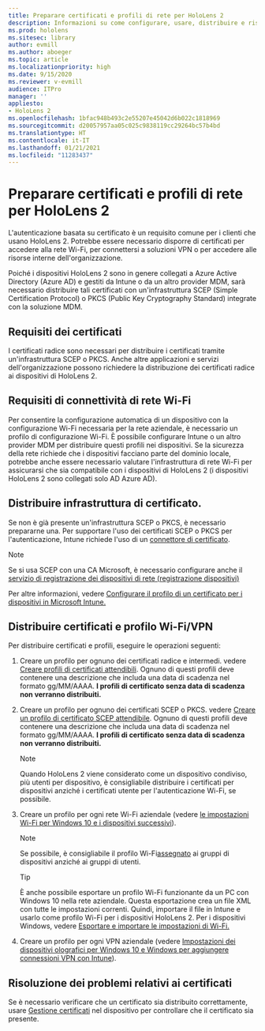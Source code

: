 ```yaml
---
title: Preparare certificati e profili di rete per HoloLens 2
description: Informazioni su come configurare, usare, distribuire e risolvere i problemi relativi ai certificati per la rete nei dispositivi di realtà mista HoloLens 2.
ms.prod: hololens
ms.sitesec: library
author: evmill
ms.author: aboeger
ms.topic: article
ms.localizationpriority: high
ms.date: 9/15/2020
ms.reviewer: v-evmill
audience: ITPro
manager: ''
appliesto:
- HoloLens 2
ms.openlocfilehash: 1bfac948b493c2e55207e45042d6b022c1818969
ms.sourcegitcommit: d20057957aa05c025c9838119cc29264bc57b4bd
ms.translationtype: HT
ms.contentlocale: it-IT
ms.lasthandoff: 01/21/2021
ms.locfileid: "11283437"
---
```

# Preparare certificati e profili di rete per HoloLens 2

L'autenticazione basata su certificato è un requisito comune per i clienti che usano HoloLens 2. Potrebbe essere necessario disporre di certificati per accedere alla rete Wi-Fi, per connettersi a soluzioni VPN o per accedere alle risorse interne dell'organizzazione.

Poiché i dispositivi HoloLens 2 sono in genere collegati a Azure Active Directory (Azure AD) e gestiti da Intune o da un altro provider MDM, sarà necessario distribuire tali certificati con un'infrastruttura SCEP (Simple Certification Protocol) o PKCS (Public Key Cryptography Standard) integrate con la soluzione MDM.

## Requisiti dei certificati
I certificati radice sono necessari per distribuire i certificati tramite un'infrastruttura SCEP o PKCS. Anche altre applicazioni e servizi dell'organizzazione possono richiedere la distribuzione dei certificati radice ai dispositivi di HoloLens 2. 

## Requisiti di connettività di rete Wi-Fi
Per consentire la configurazione automatica di un dispositivo con la configurazione Wi-Fi necessaria per la rete aziendale, è necessario un profilo di configurazione Wi-Fi. È possibile configurare Intune o un altro provider MDM per distribuire questi profili nei dispositivi. Se la sicurezza della rete richiede che i dispositivi facciano parte del dominio locale, potrebbe anche essere necessario valutare l'infrastruttura di rete Wi-Fi per assicurarsi che sia compatibile con i dispositivi di HoloLens 2 (i dispositivi HoloLens 2 sono collegati solo AD Azure AD).

## Distribuire infrastruttura di certificato.
Se non è già presente un'infrastruttura SCEP o PKCS, è necessario prepararne una. Per supportare l'uso dei certificati SCEP o PKCS per l'autenticazione, Intune richiede l'uso di un [connettore di certificato](https://docs.microsoft.com/mem/intune/protect/certificate-connectors).

> [!NOTE]
> Se si usa SCEP con una CA Microsoft, è necessario configurare anche il [servizio di registrazione dei dispositivi di rete (registrazione dispositivi)](https://docs.microsoft.com/mem/intune/protect/certificates-scep-configure#set-up-ndes)

Per altre informazioni, vedere [Configurare il profilo di un certificato per i dispositivi in Microsoft Intune.](https://docs.microsoft.com/intune/certificates-configure)

## Distribuire certificati e profilo Wi-Fi/VPN
Per distribuire certificati e profili, eseguire le operazioni seguenti:
1.  Creare un profilo per ognuno dei certificati radice e intermedi. vedere [Creare profili di certificati attendibili](https://docs.microsoft.com/intune/protect/certificates-configure#create-trusted-certificate-profiles). Ognuno di questi profili deve contenere una descrizione che includa una data di scadenza nel formato gg/MM/AAAA. **I profili di certificato senza data di scadenza non verranno distribuiti.**
1.  Creare un profilo per ognuno dei certificati SCEP o PKCS. vedere [Creare un profilo di certificato SCEP attendibile](https://docs.microsoft.com/intune/protect/certficates-pfx-configure#create-a-pkcs-certificate-profile). Ognuno di questi profili deve contenere una descrizione che includa una data di scadenza nel formato gg/MM/AAAA. **I profili di certificato senza data di scadenza non verranno distribuiti.**

    > [!NOTE]
    > Quando HoloLens 2 viene considerato come un dispositivo condiviso, più utenti per dispositivo, è consigliabile distribuire i certificati per dispositivi anziché i certificati utente per l'autenticazione Wi-Fi, se possibile.

3.  Creare un profilo per ogni rete Wi-Fi aziendale (vedere [le impostazioni Wi-Fi per Windows 10 e i dispositivi successivi](https://docs.microsoft.com/intune/wi-fi-settings-windows)). 
    > [!NOTE]
    > Se possibile, è consigliabile il profilo Wi-Fi[assegnato](https://docs.microsoft.com/mem/intune/configuration/device-profile-assign) ai gruppi di dispositivi anziché ai gruppi di utenti. 

    > [!TIP]
    > È anche possibile esportare un profilo Wi-Fi funzionante da un PC con Windows 10 nella rete aziendale. Questa esportazione crea un file XML con tutte le impostazioni correnti. Quindi, importare il file in Intune e usarlo come profilo Wi-Fi per i dispositivi HoloLens 2. Per i dispositivi Windows, vedere [Esportare e importare le impostazioni di Wi-Fi.](https://docs.microsoft.com/mem/intune/configuration/wi-fi-settings-import-windows-8-1)

4.  Creare un profilo per ogni VPN aziendale (vedere [Impostazioni dei dispositivi olografici per Windows 10 e Windows per aggiungere connessioni VPN con Intune](https://docs.microsoft.com/intune/vpn-settings-windows-10)).

## Risoluzione dei problemi relativi ai certificati

Se è necessario verificare che un certificato sia distribuito correttamente, usare [Gestione certificati](certificate-manager.md) nel dispositivo per controllare che il certificato sia presente.  


